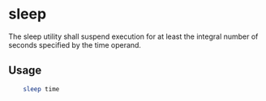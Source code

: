 # sleep
The sleep utility shall suspend execution for at least the integral number of seconds specified by the time operand.

## Usage
```bash
    sleep time
```
